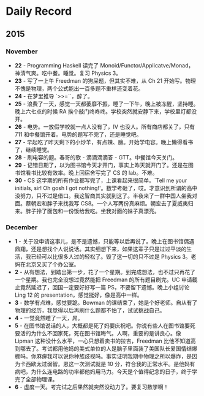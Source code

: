 # Daily Record

## 2015

### November

* **22** - Programming Haskell 读完了 Monoid/Functor/Applicatve/Monad，神清气爽。吃中餐。睡觉。复习 Physics 3。
* **23** - 写了一上午 Freedman 的狗屎题，但其实不难，从 Ch 21 开始写。物理不愧是物理，两个公式能出一百多题不重样还变着花。
* **24** - 在梦里推导 `>>=``，醉了。
* **25** - 浪费了一天，感觉一天都萎靡不振，睡了一下午，晚上被冻醒，坚持睡。晚上六七点的时候 RA 挨个敲门咚咚咚。学校突然就安静下来，学校里灯都没开。
* **26** - 电势。一放假学校就一点人没有了，IV 也没人。所有商店都关了，只有 711 和中餐馆开着。电势的题写不完了，还是睡觉吧。
* **27** - 早起吃了昨天剩下的小炒羊，有点辣、膻。开始学电容。晚上懒得看书了，继续睡觉。
* **28** - 刷电容的题。春哥的歌 - 滴滴滴滴答 - GTT。中餐馆今天关门。
* **29** - 记错日期了，以为图书馆今天才开门，事实上昨天就开门了。还是在图书馆看书比较有效率。晚上回宿舍写完了 CS 的 lab。不难。
* **30** - CS 这学期的所有作业都写完了，上课看起来很简单。`Tell me your initials, sir! Oh gosh I got nothing!'。数学考砸了，哎。才意识到所谓的高中没努力，只不过是借口。我这智商其实就到这了。半夜来了一群中国人坐我对面。蔡朝宏和胖子来找我写 CS8。一个人写两份真麻烦。朝宏去了夏威夷归来。胖子拎了面包和一份饭给我吃。坐我对面的妹子真漂亮。

### December

* **1** - 关于没申请这事儿，是不是遗憾，只能等以后再说了。晚上在图书馆偶遇鼎翔，还是想找个人说说话。其实细想下来，如果这辈子只是过过平淡的生活，我已经可以比很多人过的轻松了。毁了这一切的只不过是 Physics 3。老妈在北京又买了个办公室。
* **2** - 从有想法，到踏出第一步，花了一个星期。到完成想法，也不过只再花了一个星期。我也完全没想过竟然能把 Freedman 的所有题目刷完。UC 申请截止竟然延迟了，回国一定要好好写一篇 PS，不要留下遗憾。晚上小组讨论 Ling 12 的 presentation，感觉挺好，像是高中一样。
* **3** - 数学有点难，感觉要跪。Bowman 的课结束了，她是个好老师。自从有了物理的经历，我觉得以后再刷什么题都不怕了，试试挑战自己。
* **4** - 一觉竟然睡了一天，屌。
* **5** - 在图书馆说话的人，大概都是死了妈要庆祝吧。你说有些人在图书馆要死要活的为什么不回家死，死在图书馆晦气。人啊，重要的是讲良心。像 Lipman 这种没什么水平，一心只想着卖书的拉吉，Freedman 比他不知道高到哪去了。考试都用他妈的美式单位的人是脑子里面装了美国队长爱国情结爆棚吗。你麻痹我可以说你种族歧视吗。事实证明我期中物理之所以爆炸，是因为卡西欧太过弱智。恩这一次测试就是 10 分，符合我的正常水平。是他妈有病吧，为什么连电路的功率都他妈用马力。今天是个值得纪念的日子，终于学完了全部物理课。
* **6** - 虚度一天。考完试之后果然就突然没动力了。要复习数学啊！